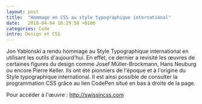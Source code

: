 ```yaml
---
layout: post
title:  "Hommage en CSS au style typographique international"
date:   2018-04-04 10:29:58 +0100
categories: Code
intro: Design et CSS
---
```

Jon Yablonski a rendu hommage au Style Typographique international en utilisant les outils d'aujourd'hui. En effet, ce dernier a revisité les œuvres de certaines figures du design comme Josef Müller-Brockmann, Hans Neuburg ou encore Pierre Keller.  Ils ont été pionniers de l'époque et à l'origine du Style typographique international. Il est ainsi possible de consulter la programmation CSS grâce au lien CodePen situé en bas à droite de la page.

Pour accéder à l'œuvre : http://swissincss.com
